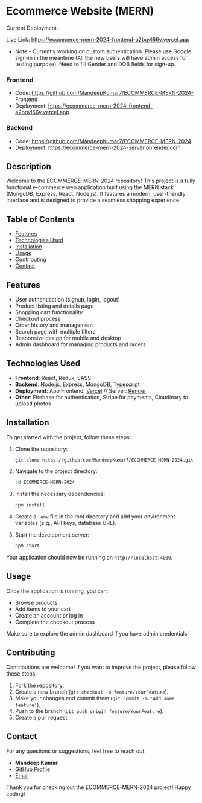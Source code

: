 
# Ecommerce Website (MERN)

Current Deployment -

Live Link: https://ecommerce-mern-2024-frontend-a2bqvl66y.vercel.app



- Note - Currently working on custom authentication. Please use Google sign-in in the meantime (All the new users will have admin access for testing purpose). Need to fill Gender and DOB fields for sign-up.

### Frontend
- Code: https://github.com/MandeepKumar7/ECOMMERCE-MERN-2024-Frontend
- Deployment: https://ecommerce-mern-2024-frontend-a2bqvl66y.vercel.app

### Backend
- Code: https://github.com/MandeepKumar7/ECOMMERCE-MERN-2024
- Deployment: https://ecommerce-mern-2024-server.onrender.com






## Description

Welcome to the ECOMMERCE-MERN-2024 repository! This project is a fully functional e-commerce web application built using the MERN stack (MongoDB, Express, React, Node.js). It features a modern, user-friendly interface and is designed to provide a seamless shopping experience.

## Table of Contents

- [Features](#features)
- [Technologies Used](#technologies-used)
- [Installation](#installation)
- [Usage](#usage)
- [Contributing](#contributing)
- [Contact](#contact)

## Features

- User authentication (signup, login, logout)
- Product listing and details page
- Shopping cart functionality
- Checkout process
- Order history and management
- Search page with multiple filters
- Responsive design for mobile and desktop
- Admin dashboard for managing products and orders

## Technologies Used

- **Frontend**: React, Redux, SASS
- **Backend**: Node.js, Express, MongoDB, Typescript
- **Deployment**: App Frontend: [Vercel](https://vercel.com/) // Server: [Render](https://render.com/)
- **Other**: Firebase for authentication, Stripe for payments, Cloudinary to upload photos

## Installation

To get started with the project, follow these steps:

1. Clone the repository:

   ```bash
   git clone https://github.com/MandeepKumar7/ECOMMERCE-MERN-2024.git
   ```

2. Navigate to the project directory:

   ```bash
   cd ECOMMERCE-MERN-2024
   ```

3. Install the necessary dependencies:

   ```bash
   npm install
   ```

4. Create a `.env` file in the root directory and add your environment variables (e.g., API keys, database URL).

5. Start the development server:

   ```bash
   npm start
   ```

Your application should now be running on `http://localhost:4000`.

## Usage

Once the application is running, you can:

- Browse products
- Add items to your cart
- Create an account or log in
- Complete the checkout process

Make sure to explore the admin dashboard if you have admin credentials!

## Contributing

Contributions are welcome! If you want to improve the project, please follow these steps:

1. Fork the repository.
2. Create a new branch (`git checkout -b feature/YourFeature`).
3. Make your changes and commit them (`git commit -m 'Add some feature'`).
4. Push to the branch (`git push origin feature/YourFeature`).
5. Create a pull request.

## Contact

For any questions or suggestions, feel free to reach out:

- **Mandeep Kumar**  
- [GitHub Profile](https://github.com/MandeepKumar7)  
- [Email](mailto:mk1773612@gmail.com)

Thank you for checking out the ECOMMERCE-MERN-2024 project! Happy coding!
